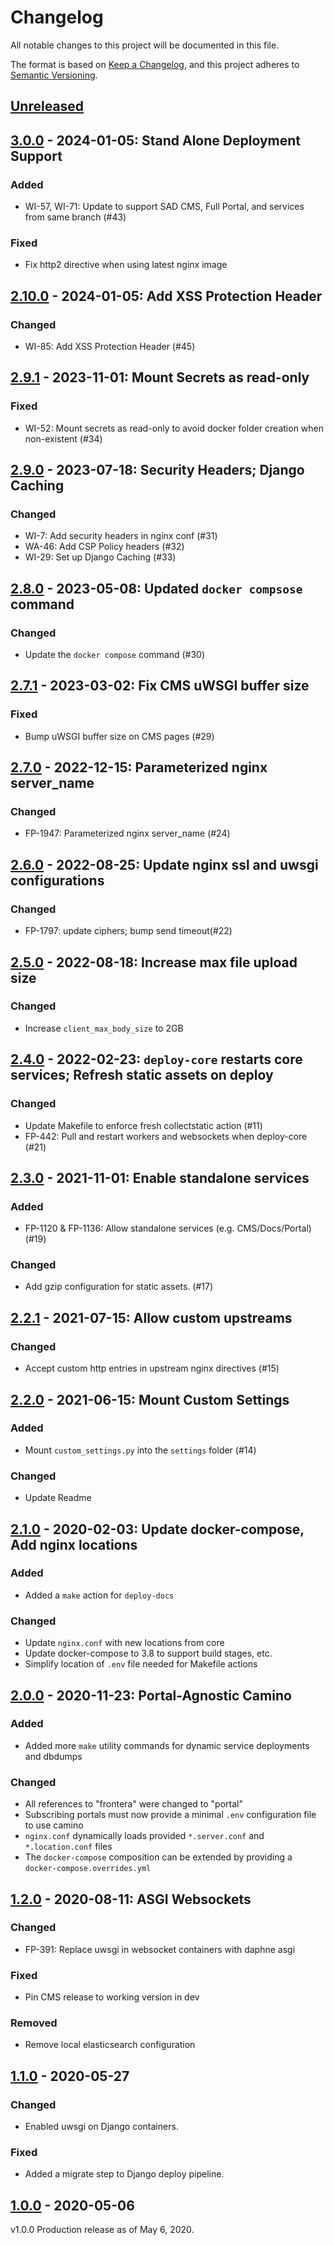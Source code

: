 # Changelog

All notable changes to this project will be documented in this file.

The format is based on [Keep a Changelog](https://keepachangelog.com/en/1.0.0/),
and this project adheres to [Semantic Versioning](https://semver.org/spec/v2.0.0.html).

## [Unreleased]

## [3.0.0] - 2024-01-05: Stand Alone Deployment Support

### Added

- WI-57, WI-71: Update to support SAD CMS, Full Portal, and services from same branch (#43)

### Fixed

- Fix http2 directive when using latest nginx image

## [2.10.0] - 2024-01-05: Add XSS Protection Header

### Changed

- WI-85: Add XSS Protection Header (#45)

## [2.9.1] - 2023-11-01: Mount Secrets as read-only

### Fixed

- WI-52: Mount secrets as read-only to avoid docker folder creation when non-existent (#34)

## [2.9.0] - 2023-07-18: Security Headers; Django Caching

### Changed

- WI-7: Add security headers in nginx conf (#31)
- WA-46: Add CSP Policy headers (#32)
- WI-29: Set up Django Caching (#33)

## [2.8.0] - 2023-05-08: Updated `docker compsose` command

### Changed

- Update the `docker compose` command (#30)

## [2.7.1] - 2023-03-02: Fix CMS uWSGI buffer size

### Fixed

- Bump uWSGI buffer size on CMS pages (#29)

## [2.7.0] - 2022-12-15: Parameterized nginx server_name

### Changed

- FP-1947: Parameterized nginx server_name (#24)

## [2.6.0] - 2022-08-25: Update nginx ssl and uwsgi configurations

### Changed

- FP-1797: update ciphers; bump send timeout(#22)

## [2.5.0] - 2022-08-18: Increase max file upload size

### Changed

- Increase `client_max_body_size` to 2GB

## [2.4.0] - 2022-02-23: `deploy-core` restarts core services; Refresh static assets on deploy

### Changed

- Update Makefile to enforce fresh collectstatic action (#11)
- FP-442: Pull and restart workers and websockets when deploy-core (#21)

## [2.3.0] - 2021-11-01: Enable standalone services

### Added

- FP-1120 & FP-1136: Allow standalone services (e.g. CMS/Docs/Portal) (#19)

### Changed

- Add gzip configuration for static assets. (#17)

## [2.2.1] - 2021-07-15: Allow custom upstreams

### Changed

- Accept custom http entries in upstream nginx directives (#15)

## [2.2.0] - 2021-06-15: Mount Custom Settings

### Added

- Mount `custom_settings.py` into the `settings` folder (#14)

### Changed

- Update Readme

## [2.1.0] - 2020-02-03: Update docker-compose, Add nginx locations

### Added
- Added a `make` action for `deploy-docs`

### Changed
- Update `nginx.conf` with new locations from core
- Update docker-compose to 3.8 to support build stages, etc.
- Simplify location of `.env` file needed for Makefile actions

## [2.0.0] - 2020-11-23: Portal-Agnostic Camino

### Added
- Added more `make` utility commands for dynamic service deployments and dbdumps

### Changed
- All references to "frontera" were changed to "portal"
- Subscribing portals must now provide a minimal `.env` configuration file to use camino
- `nginx.conf` dynamically loads provided `*.server.conf` and `*.location.conf` files
- The `docker-compose` composition can be extended by providing a `docker-compose.overrides.yml`

## [1.2.0] - 2020-08-11: ASGI Websockets
### Changed
- FP-391: Replace uwsgi in websocket containers with daphne asgi

### Fixed
- Pin CMS release to working version in dev

### Removed
- Remove local elasticsearch configuration

## [1.1.0] - 2020-05-27
### Changed
- Enabled uwsgi on Django containers.

### Fixed
- Added a migrate step to Django deploy pipeline.

## [1.0.0] - 2020-05-06
v1.0.0 Production release as of May 6, 2020.

[unreleased]: https://github.com/TACC/Camino/compare/v3.0.0...HEAD
[3.0.0]: https://github.com/TACC/Camino/releases/tag/v3.0.0
[2.10.0]: https://github.com/TACC/Camino/releases/tag/v2.10.0
[2.9.1]: https://github.com/TACC/Camino/releases/tag/v2.9.1
[2.9.0]: https://github.com/TACC/Camino/releases/tag/v2.9.0
[2.8.0]: https://github.com/TACC/Camino/releases/tag/v2.8.0
[2.7.1]: https://github.com/TACC/Camino/releases/tag/v2.7.1
[2.7.0]: https://github.com/TACC/Camino/releases/tag/v2.7.0
[2.6.0]: https://github.com/TACC/Camino/releases/tag/v2.6.0
[2.5.0]: https://github.com/TACC/Camino/releases/tag/v2.5.0
[2.4.0]: https://github.com/TACC/Camino/releases/tag/v2.4.0
[2.3.0]: https://github.com/TACC/Camino/releases/tag/v2.3.0
[2.2.1]: https://github.com/TACC/Camino/releases/tag/v2.2.1
[2.2.0]: https://github.com/TACC/Camino/releases/tag/v2.2.0
[2.1.0]: https://github.com/TACC/Camino/releases/tag/v2.1.0
[2.0.0]: https://github.com/TACC/Camino/releases/tag/v2.0.0
[1.2.0]: https://github.com/TACC/Camino/releases/tag/v1.2.0
[1.1.0]: https://github.com/TACC/Camino/releases/tag/v1.1.0
[1.0.0]: https://github.com/TACC/Camino/releases/tag/v1.0.0
